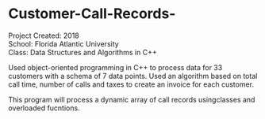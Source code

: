 # Customer-Call-Records-  
  
Project Created: 2018   
School: Florida Atlantic University  
Class: Data Structures and Algorithms in C++   
  
Used object-oriented programming in C++ to process data for 33 customers with a schema of 7 data points.  Used an algorithm based on total call time, number of calls and taxes to create an invoice for each customer.	  
  
This program will process a dynamic array of call records usingclasses and overloaded fucntions.
